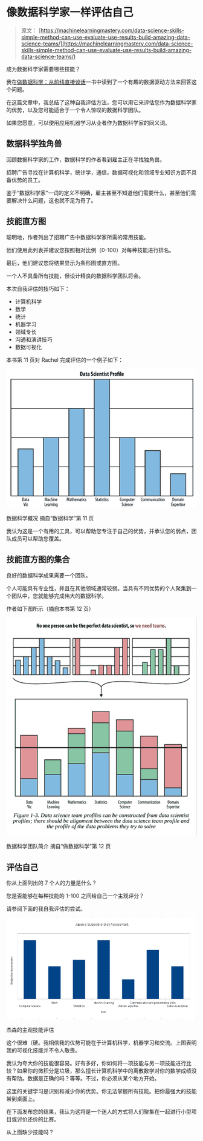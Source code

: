 # 像数据科学家一样评估自己

> 原文： [https://machinelearningmastery.com/data-science-skills-simple-method-can-use-evaluate-use-results-build-amazing-data-science-teams/](https://machinelearningmastery.com/data-science-skills-simple-method-can-use-evaluate-use-results-build-amazing-data-science-teams/)

成为数据科学家需要哪些技能？

我在[做数据科学：从前线直接谈话](http://www.amazon.com/dp/1449358659?tag=inspiredalgor-20)一书中读到了一个有趣的数据驱动方法来回答这个问题。

在这篇文章中，我总结了这种自我评估方法，您可以用它来评估您作为数据科学家的优势，以及您可能适合于一个令人惊叹的数据科学团队。

如果您愿意，可以使用应用机器学习从业者作为数据科学家的同义词。

## 数据科学独角兽

回顾数据科学家的工作，数据科学的作者看到雇主正在寻找独角兽。

招聘广告寻找在计算机科学，统计学，通信，数据可视化和领域专业知识方面不具备优势的员工。

鉴于“数据科学家”一词的定义不明确，雇主甚至不知道他们需要什么，甚至他们需要解决什么问题，这也就不足为奇了。

## 技能直方图

聪明地，作者列出了招聘广告中数据科学家所需的常用技能。

他们使用此列表并建议您按照相对比例（0-100）对每种技能进行排名。

最后，他们建议您将结果显示为条形图或直方图。

一个人不具备所有技能，但设计精良的数据科学团队将会。

本次自我评估的技巧如下：

*   计算机科学
*   数学
*   统计
*   机器学习
*   领域专长
*   沟通和演讲技巧
*   数据可视化

本书第 11 页对 Rachel 完成评估的一个例子如下：

[![Data Science Profile](img/38452387219e06e0f8fed5538819f620.jpg)](https://3qeqpr26caki16dnhd19sv6by6v-wpengine.netdna-ssl.com/wp-content/uploads/2014/11/Data-Science-Profile.png)

数据科学概况
摘自“数据科学”第 11 页

我认为这是一个有用的工具，可以帮助您专注于自己的优势，并承认您的弱点，团队成员可以帮助您覆盖。

## 技能直方图的集合

良好的数据科学成果需要一个团队。

个人可能具有专业性，并且在其他领域通常较弱。当具有不同优势的个人聚集到一个团队中，您就能够完成伟大的数据科学。

作者如下图所示（摘自本书第 12 页）

[![Profile of a Data Science Team](img/7abf0a1bef94fb5c40a00d79824b3c2a.jpg)](https://3qeqpr26caki16dnhd19sv6by6v-wpengine.netdna-ssl.com/wp-content/uploads/2014/11/Profile-of-a-Data-Science-Team.png)

数据科学团队简介
摘自“做数据科学”第 12 页

## 评估自己

你从上面列出的 7 个人的力量是什么？

您是否能够在每种技能的 1-100 之间给自己一个主观评分？

请参阅下面的我自我评估的尝试。

[![Jasons Subjective Skill Assessment](img/ce28c1f592e605af0784c1d94c52fa6e.jpg)](https://3qeqpr26caki16dnhd19sv6by6v-wpengine.netdna-ssl.com/wp-content/uploads/2014/11/Jasons-Subjective-Skill-Assessment.png)

杰森的主观技能评估

这个很难（硬。我相信我的优势可能在于计算机科学，机器学习和交流。上图表明我的可视化技能并不令人敬畏。

我认为夸大你的技能很容易。好有多好，你如何将一项技能与另一项技能进行比较？如果你的微积分是垃圾，那么擅长计算机科学中的离散数学对你的数学成绩没有帮助。数据是正确的吗？等等。不过，你必须从某个地方开始。

这里的关键学习是识别和减少你的优势。你无法掌握所有技能。把你最强大的技能带到桌面上。

在下面发布您的结果，我认为这将是一个迷人的方式将人们聚集在一起进行小型项目或讨价还价的比赛。

从上面缺少技能吗？